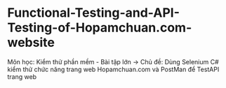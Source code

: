 # Functional-Testing-and-API-Testing-of-Hopamchuan.com-website
Môn học: Kiểm thử phần mềm - Bài tập lớn -> Chủ đề: Dùng Selenium C# kiểm thử chức năng trang web Hopamchuan.com và PostMan để TestAPI trang web
